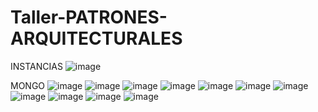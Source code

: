 # Taller-PATRONES-ARQUITECTURALES
INSTANCIAS
![image](https://user-images.githubusercontent.com/98216838/225126701-fe1c33ff-41d5-4617-bfed-7a03ec06f1ae.png)

MONGO
![image](https://user-images.githubusercontent.com/98216838/224845177-03ae31b1-2380-46a3-981c-9aa205326a3d.png)
![image](https://user-images.githubusercontent.com/98216838/224845315-d4c281e3-fdec-452f-9ffb-94dc166907e1.png)
![image](https://user-images.githubusercontent.com/98216838/224846231-23efd151-1bc7-48ec-9939-ad7d0dcceb11.png)
![image](https://user-images.githubusercontent.com/98216838/224846297-e5234caf-3456-4655-bb63-fd121d55ba62.png)
![image](https://user-images.githubusercontent.com/98216838/224846378-936f81e0-ee7a-4720-86a9-7450efa295c4.png)
![image](https://user-images.githubusercontent.com/98216838/224846428-ae43e6b6-0128-40eb-87c0-842af8b359ed.png)
![image](https://user-images.githubusercontent.com/98216838/224846761-66dfe1bd-db28-401d-98fd-a5153ce01b22.png)
![image](https://user-images.githubusercontent.com/98216838/224846951-4c9c996e-2d47-4b5d-a28e-e829bb29c503.png)
![image](https://user-images.githubusercontent.com/98216838/224847133-9dad8973-c483-4601-acfc-41c28dd63bbe.png)
![image](https://user-images.githubusercontent.com/98216838/224848308-c95fc145-fc42-4f8a-9281-c66708952cd1.png)
![image](https://user-images.githubusercontent.com/98216838/224848678-94317252-31f3-4041-9098-ef5c4420fec0.png)
